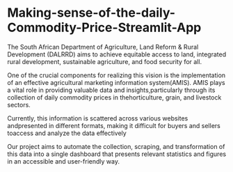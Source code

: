# Making-sense-of-the-daily-Commodity-Price-Streamlit-App

The South African Department of Agriculture, Land Reform & Rural Development (DALRRD) aims to achieve equitable access to land, integrated rural development, sustainable agriculture, and food security for all.

One of the crucial components for realizing this vision is the implementation of an effective agricultural marketing information system(AMIS). AMIS plays a vital role in providing valuable data and insights,particularly through its collection of daily commodity prices in thehorticulture, grain, and livestock sectors.

Currently, this information is scattered across various websites andpresented in different formats, making it difficult for buyers and sellers toaccess and analyze the data effectively

Our project aims to automate the collection, scraping, and transformation of this data into a single dashboard that presents relevant statistics and figures in an accessible and user-friendly way.
